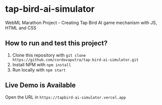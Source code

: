 # tap-bird-ai-simulator
WebML Marathon Project - Creating Tap Bird AI game mechanism with JS, HTML and CSS

## How to run and test this project?
1. Clone this repository with `git clone https://github.com/cordovaputra/tap-bird-ai-simulator.git`
2. Install NPM with `npm install`
3. Run locally with `npm start`

## Live Demo is Available
Open the URL in `https://tapbird-ai-simulator.vercel.app`
